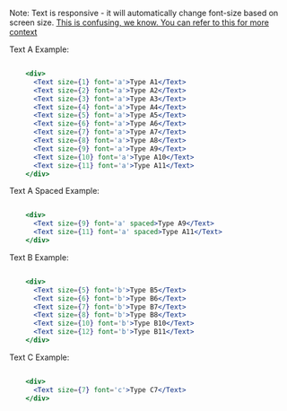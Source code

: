 Note: Text is responsive - it will automatically change font-size based on screen size.
[This is confusing, we know. You can refer to this for more context](https://www.figma.com/file/iVP8PicuOCAkB7NpswyAWK/RCL---color-%26-type-updates?node-id=135%3A18&viewport=-423%2C177%2C0.8107635974884033)

Text A Example:

```jsx

    <div>
      <Text size={1} font='a'>Type A1</Text>
      <Text size={2} font='a'>Type A2</Text>
      <Text size={3} font='a'>Type A3</Text>
      <Text size={4} font='a'>Type A4</Text>
      <Text size={5} font='a'>Type A5</Text>
      <Text size={6} font='a'>Type A6</Text>
      <Text size={7} font='a'>Type A7</Text>
      <Text size={8} font='a'>Type A8</Text>
      <Text size={9} font='a'>Type A9</Text>
      <Text size={10} font='a'>Type A10</Text>
      <Text size={11} font='a'>Type A11</Text>
    </div>
```

Text A Spaced Example:

```jsx

    <div>
      <Text size={9} font='a' spaced>Type A9</Text>
      <Text size={11} font='a' spaced>Type A11</Text>
    </div>
```

Text B Example:

```jsx

    <div>
      <Text size={5} font='b'>Type B5</Text>
      <Text size={6} font='b'>Type B6</Text>
      <Text size={7} font='b'>Type B7</Text>
      <Text size={8} font='b'>Type B8</Text>
      <Text size={10} font='b'>Type B10</Text>
      <Text size={12} font='b'>Type B11</Text>
    </div>
```

Text C Example:

```jsx

    <div>
      <Text size={7} font='c'>Type C7</Text>
    </div>
```
